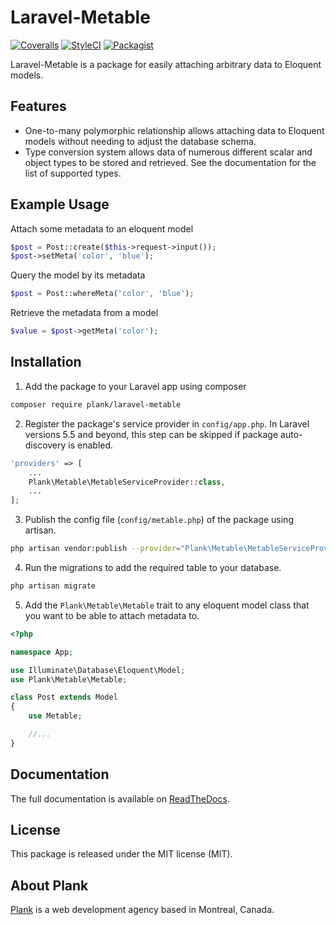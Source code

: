 # Laravel-Metable

[![Coveralls](https://img.shields.io/coveralls/plank/laravel-metable.svg?style=flat-square)](https://coveralls.io/github/plank/laravel-metable)
[![StyleCI](https://styleci.io/repos/79148832/shield?branch=master)](https://styleci.io/repos/79148832)
[![Packagist](https://img.shields.io/packagist/v/plank/laravel-metable.svg?style=flat-square)](https://packagist.org/packages/plank/laravel-metable)

Laravel-Metable is a package for easily attaching arbitrary data to Eloquent models.

## Features

- One-to-many polymorphic relationship allows attaching data to Eloquent models without needing to adjust the database schema.
- Type conversion system allows data of numerous different scalar and object types to be stored and retrieved. See the documentation for the list of supported types.

## Example Usage

Attach some metadata to an eloquent model

```php
$post = Post::create($this->request->input());
$post->setMeta('color', 'blue');
```

Query the model by its metadata

```php
$post = Post::whereMeta('color', 'blue');
```

Retrieve the metadata from a model

```php
$value = $post->getMeta('color');
```

## Installation

1. Add the package to your Laravel app using composer

```bash
composer require plank/laravel-metable
```

2. Register the package's service provider in `config/app.php`. In Laravel versions 5.5 and beyond, this step can be skipped if package auto-discovery is enabled.

```php
'providers' => [
    ...
    Plank\Metable\MetableServiceProvider::class,
    ...
];
```

3. Publish the config file (`config/metable.php`) of the package using artisan.

```bash
php artisan vendor:publish --provider="Plank\Metable\MetableServiceProvider"
```

4. Run the migrations to add the required table to your database.

```bash
php artisan migrate
```

5. Add the `Plank\Metable\Metable` trait to any eloquent model class that you want to be able to attach metadata to.


```php
<?php

namespace App;

use Illuminate\Database\Eloquent\Model;
use Plank\Metable\Metable;

class Post extends Model
{
    use Metable;

    //...
}
```

## Documentation

The full documentation is available on [ReadTheDocs](http://laravel-metable.readthedocs.io/en/latest/).

## License

This package is released under the MIT license (MIT).

## About Plank

[Plank](http://plankdesign.com) is a web development agency based in Montreal, Canada.

